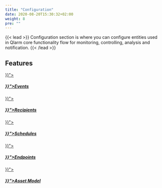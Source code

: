 ```yaml
---
title: "Configuration"
date: 2020-08-20T15:30:32+02:00
weight: 8
pre: ""
---
```


{{< lead >}}
Configuration section is where you can configure entities used in Qlarm core functionality flow for monitoring, controlling, analysis and notification. 
{{< /lead >}}

## Features


<div class="row py-4 mb">
	<div class="col-md-3" >
		<a href="{{< ref "/content/configuration/events/_index.md" >}}">
			<div class="card d-flex border-0">
				<div class="card-img-top mt-4">
					<span class="fas fa-certificate fa-4x text-secondary"></span>
				</div>
				<div class="card-body">
					<h5 class="card-title">
						<a href="{{< ref "/content/configuration/events/_index.md" >}}">Events</a>
					</h5>
				</div>
			</div>
		</a>
	</div>
    <div class="col-md-3">
		<a href="{{< ref "/content/configuration/recipients/_index.md" >}}">
			<div class="card d-flex border-0">
				<div class="card-img-top mt-4">
					<span class="far fa-address-book fa-4x text-secondary"></span>
				</div>
				<div class="card-body">
					<h5 class="card-title">
						<a href="{{< ref "/content/configuration/recipients/_index.md" >}}">Recipients</a>
					</h5>
				</div>
			</div>
		</a>
	</div>
	<div class="col-md-3">
		<a href="{{< ref "/content/configuration/schedules/_index.md" >}}">
			<div class="card d-flex border-0">
				<div class="card-img-top mt-4">
					<span class="far fa-clipboard fa-4x text-secondary"></span>
				</div>
				<div class="card-body">
					<h5 class="card-title">
						<a href="{{< ref "/content/configuration/schedules/_index.md" >}}">Schedules</a>
					</h5>
				</div>
			</div>
		</a>
	</div>
    <div class="col-md-3">
		<a href="{{< ref "/content/configuration/endpoints/_index.md" >}}">
			<div class="card d-flex border-0">
				<div class="card-img-top mt-4">
					<span class="far fa-dot-circle fa-4x text-secondary"></span>
				</div>
				<div class="card-body">
					<h5 class="card-title">
						<a href="{{< ref "/content/configuration/endpoints/_index.md" >}}">Endpoints</a>
					</h5>
				</div>
			</div>
		</a>
	</div>
	<div class="col-md-3">
		<a href="{{< ref "/content/configuration/assetModel/_index.md" >}}">
			<div class="card d-flex border-0">
				<div class="card-img-top mt-4">
					<span class="fas fa-project-diagram fa-4x text-secondary"></span>
				</div>
				<div class="card-body">
					<h5 class="card-title">
						<a href="{{< ref "/content/configuration/assetModel/_index.md" >}}">Asset Model</a>
					</h5>
				</div>
			</div>
		</a>
	</div>
</div>



